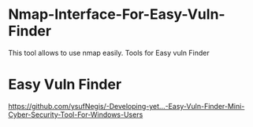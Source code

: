 # Nmap-Interface-For-Easy-Vuln-Finder
This tool allows to use nmap easily.
Tools for Easy vuln Finder
# Easy Vuln Finder
https://github.com/ysufNegis/-Developing-yet...-Easy-Vuln-Finder-Mini-Cyber-Security-Tool-For-Windows-Users
